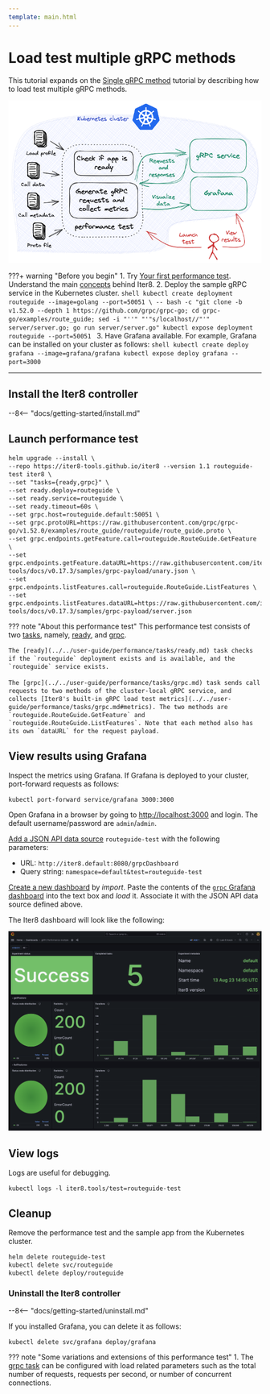 ```yaml
---
template: main.html
---
```


# Load test multiple gRPC methods

This tutorial expands on the [Single gRPC method](./load-test-grpc.md) tutorial by describing how to load test multiple gRPC methods.

![load-test-grpc](../images/grpc.png)

???+ warning "Before you begin"
    1. Try [Your first performance test](../../getting-started/first-performance.md). Understand the main [concepts](../../getting-started/concepts.md) behind Iter8.
    2. Deploy the sample gRPC service in the Kubernetes cluster.
    ```shell
    kubectl create deployment routeguide --image=golang --port=50051 \
    -- bash -c "git clone -b v1.52.0 --depth 1 https://github.com/grpc/grpc-go; cd grpc-go/examples/route_guide; sed -i "''" "'"s/localhost//"'" server/server.go; go run server/server.go"
    kubectl expose deployment routeguide --port=50051
    ```
    3. Have Grafana available. For example, Grafana can be installed on your cluster as follows:
    ```shell
    kubectl create deploy grafana --image=grafana/grafana
    kubectl expose deploy grafana --port=3000
    ```

***

## Install the Iter8 controller

--8<-- "docs/getting-started/install.md"

## Launch performance test

```shell
helm upgrade --install \
--repo https://iter8-tools.github.io/iter8 --version 1.1 routeguide-test iter8 \
--set "tasks={ready,grpc}" \
--set ready.deploy=routeguide \
--set ready.service=routeguide \
--set ready.timeout=60s \
--set grpc.host=routeguide.default:50051 \
--set grpc.protoURL=https://raw.githubusercontent.com/grpc/grpc-go/v1.52.0/examples/route_guide/routeguide/route_guide.proto \
--set grpc.endpoints.getFeature.call=routeguide.RouteGuide.GetFeature \
--set grpc.endpoints.getFeature.dataURL=https://raw.githubusercontent.com/iter8-tools/docs/v0.17.3/samples/grpc-payload/unary.json \
--set grpc.endpoints.listFeatures.call=routeguide.RouteGuide.ListFeatures \
--set grpc.endpoints.listFeatures.dataURL=https://raw.githubusercontent.com/iter8-tools/docs/v0.17.3/samples/grpc-payload/server.json
```

??? note "About this performance test"
    This performance test consists of two [tasks](../../getting-started/concepts.md#design), namely, [ready](../../user-guide/performance/tasks/ready.md), and [grpc](../../user-guide/performance/tasks/grpc.md).
    
    The [ready](../../user-guide/performance/tasks/ready.md) task checks if the `routeguide` deployment exists and is available, and the `routeguide` service exists. 

    The [grpc](../../user-guide/performance/tasks/grpc.md) task sends call requests to two methods of the cluster-local gRPC service, and collects [Iter8's built-in gRPC load test metrics](../../user-guide/performance/tasks/grpc.md#metrics). The two methods are `routeguide.RouteGuide.GetFeature` and `routeguide.RouteGuide.ListFeatures`. Note that each method also has its own `dataURL` for the request payload.

## View results using Grafana
Inspect the metrics using Grafana. If Grafana is deployed to your cluster, port-forward requests as follows:

```shell
kubectl port-forward service/grafana 3000:3000
```

Open Grafana in a browser by going to [http://localhost:3000](http://localhost:3000) and login. The default username/password are `admin`/`admin`.

[Add a JSON API data source](http://localhost:3000/connections/datasources/marcusolsson-json-datasource) `routeguide-test` with the following parameters:

* URL: `http://iter8.default:8080/grpcDashboard` 
* Query string: `namespace=default&test=routeguide-test`

[Create a new dashboard](http://localhost:3000/dashboards) by *import*. Paste the contents of the [`grpc` Grafana dashboard](https://raw.githubusercontent.com/iter8-tools/iter8/v1.1.1/grafana/grpc.json) into the text box and *load* it. Associate it with the JSON API data source defined above.

The Iter8 dashboard will look like the following:

![`grpc` Iter8 dashboard with multiple endpoints](../../user-guide/performance/tasks/images/grpcmultipledashboard.png)

## View logs
Logs are useful for debugging.

```shell
kubectl logs -l iter8.tools/test=routeguide-test
```

## Cleanup
Remove the performance test and the sample app from the Kubernetes cluster.

```shell
helm delete routeguide-test
kubectl delete svc/routeguide
kubectl delete deploy/routeguide
```

### Uninstall the Iter8 controller

--8<-- "docs/getting-started/uninstall.md"

If you installed Grafana, you can delete it as follows:

```shell
kubectl delete svc/grafana deploy/grafana
```

??? note "Some variations and extensions of this performance test"
    1. The [grpc task](../../user-guide/performance/tasks/grpc.md) can be configured with load related parameters such as the total number of requests, requests per second, or number of concurrent connections.